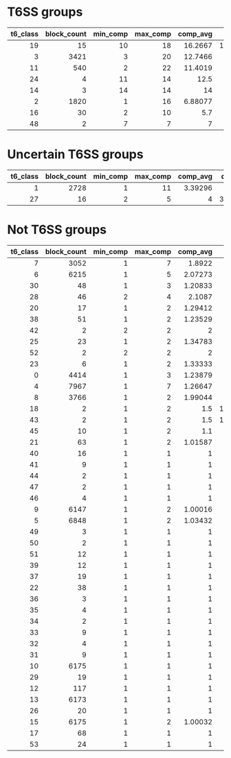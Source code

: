 # T6SS groups
|   t6_class |   block_count |   min_comp |   max_comp |   comp_avg |    q5 |   q25 |   q50 |   q75 |   q90 |   q95 |
|-----------:|--------------:|-----------:|-----------:|-----------:|------:|------:|------:|------:|------:|------:|
|         19 |            15 |         10 |         18 |   16.2667  | 13.5  | 16    |  17   | 17    |  17   | 17.3  |
|          3 |          3421 |          3 |         20 |   12.7466  |  4    | 11    |  14   | 17    |  17   | 17    |
|         11 |           540 |          2 |         22 |   11.4019  |  4    | 11    |  11   | 13    |  14   | 16    |
|         24 |             4 |         11 |         14 |   12.5     | 11    | 11    |  12.5 | 14    |  14   | 14    |
|         14 |             3 |         14 |         14 |   14       | 14    | 14    |  14   | 14    |  14   | 14    |
|          2 |          1820 |          1 |         16 |    6.88077 |  2    |  4    |   8   |  8    |   9   | 12    |
|         16 |            30 |          2 |         10 |    5.7     |  2    |  3    |   5   |  9    |  10   | 10    |
|         48 |             2 |          7 |          7 |    7       |  7    |  7    |   7   |  7    |   7   |  7    |
# Uncertain T6SS groups
|   t6_class |   block_count |   min_comp |   max_comp |   comp_avg |    q5 |   q25 |   q50 |   q75 |   q90 |   q95 |
|-----------:|--------------:|-----------:|-----------:|-----------:|------:|------:|------:|------:|------:|------:|
|          1 |          2728 |          1 |         11 |    3.39296 |  2    |  2    |   3   |  5    |   5   |  5    |
|         27 |            16 |          2 |          5 |    4       |  3.5  |  4    |   4   |  4    |   4.5 |  5    |
# Not T6SS groups
|   t6_class |   block_count |   min_comp |   max_comp |   comp_avg |    q5 |   q25 |   q50 |   q75 |   q90 |   q95 |
|-----------:|--------------:|-----------:|-----------:|-----------:|------:|------:|------:|------:|------:|------:|
|          7 |          3052 |          1 |          7 |    1.8922  |  1    |  1    |   2   |  2    |   3   |  3    |
|          6 |          6215 |          1 |          5 |    2.07273 |  2    |  2    |   2   |  2    |   2   |  3    |
|         30 |            48 |          1 |          3 |    1.20833 |  1    |  1    |   1   |  1    |   1.6 |  3    |
|         28 |            46 |          2 |          4 |    2.1087  |  2    |  2    |   2   |  2    |   2   |  2.75 |
|         20 |            17 |          1 |          2 |    1.29412 |  1    |  1    |   1   |  2    |   2   |  2    |
|         38 |            51 |          1 |          2 |    1.23529 |  1    |  1    |   1   |  1    |   2   |  2    |
|         42 |             2 |          2 |          2 |    2       |  2    |  2    |   2   |  2    |   2   |  2    |
|         25 |            23 |          1 |          2 |    1.34783 |  1    |  1    |   1   |  2    |   2   |  2    |
|         52 |             2 |          2 |          2 |    2       |  2    |  2    |   2   |  2    |   2   |  2    |
|         23 |             6 |          1 |          2 |    1.33333 |  1    |  1    |   1   |  1.75 |   2   |  2    |
|          0 |          4414 |          1 |          3 |    1.23879 |  1    |  1    |   1   |  1    |   2   |  2    |
|          4 |          7967 |          1 |          7 |    1.26647 |  1    |  1    |   1   |  1    |   2   |  2    |
|          8 |          3766 |          1 |          2 |    1.99044 |  2    |  2    |   2   |  2    |   2   |  2    |
|         18 |             2 |          1 |          2 |    1.5     |  1.05 |  1.25 |   1.5 |  1.75 |   1.9 |  1.95 |
|         43 |             2 |          1 |          2 |    1.5     |  1.05 |  1.25 |   1.5 |  1.75 |   1.9 |  1.95 |
|         45 |            10 |          1 |          2 |    1.1     |  1    |  1    |   1   |  1    |   1.1 |  1.55 |
|         21 |            63 |          1 |          2 |    1.01587 |  1    |  1    |   1   |  1    |   1   |  1    |
|         40 |            16 |          1 |          1 |    1       |  1    |  1    |   1   |  1    |   1   |  1    |
|         41 |             9 |          1 |          1 |    1       |  1    |  1    |   1   |  1    |   1   |  1    |
|         44 |             2 |          1 |          1 |    1       |  1    |  1    |   1   |  1    |   1   |  1    |
|         47 |             2 |          1 |          1 |    1       |  1    |  1    |   1   |  1    |   1   |  1    |
|         46 |             4 |          1 |          1 |    1       |  1    |  1    |   1   |  1    |   1   |  1    |
|          9 |          6147 |          1 |          2 |    1.00016 |  1    |  1    |   1   |  1    |   1   |  1    |
|          5 |          6848 |          1 |          2 |    1.03432 |  1    |  1    |   1   |  1    |   1   |  1    |
|         49 |             3 |          1 |          1 |    1       |  1    |  1    |   1   |  1    |   1   |  1    |
|         50 |             2 |          1 |          1 |    1       |  1    |  1    |   1   |  1    |   1   |  1    |
|         51 |            12 |          1 |          1 |    1       |  1    |  1    |   1   |  1    |   1   |  1    |
|         39 |            12 |          1 |          1 |    1       |  1    |  1    |   1   |  1    |   1   |  1    |
|         37 |            19 |          1 |          1 |    1       |  1    |  1    |   1   |  1    |   1   |  1    |
|         22 |            38 |          1 |          1 |    1       |  1    |  1    |   1   |  1    |   1   |  1    |
|         36 |             3 |          1 |          1 |    1       |  1    |  1    |   1   |  1    |   1   |  1    |
|         35 |             4 |          1 |          1 |    1       |  1    |  1    |   1   |  1    |   1   |  1    |
|         34 |             2 |          1 |          1 |    1       |  1    |  1    |   1   |  1    |   1   |  1    |
|         33 |             9 |          1 |          1 |    1       |  1    |  1    |   1   |  1    |   1   |  1    |
|         32 |             4 |          1 |          1 |    1       |  1    |  1    |   1   |  1    |   1   |  1    |
|         31 |             9 |          1 |          1 |    1       |  1    |  1    |   1   |  1    |   1   |  1    |
|         10 |          6175 |          1 |          1 |    1       |  1    |  1    |   1   |  1    |   1   |  1    |
|         29 |            19 |          1 |          1 |    1       |  1    |  1    |   1   |  1    |   1   |  1    |
|         12 |           117 |          1 |          1 |    1       |  1    |  1    |   1   |  1    |   1   |  1    |
|         13 |          6173 |          1 |          1 |    1       |  1    |  1    |   1   |  1    |   1   |  1    |
|         26 |            20 |          1 |          1 |    1       |  1    |  1    |   1   |  1    |   1   |  1    |
|         15 |          6175 |          1 |          2 |    1.00032 |  1    |  1    |   1   |  1    |   1   |  1    |
|         17 |            68 |          1 |          1 |    1       |  1    |  1    |   1   |  1    |   1   |  1    |
|         53 |            24 |          1 |          1 |    1       |  1    |  1    |   1   |  1    |   1   |  1    |
